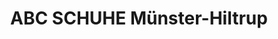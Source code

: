 ---
title: "ABC SCHUHE Münster-Hiltrup"
url: /muenster/abc-schuhe-muenster-hiltrup/
shop: Schuhe
---